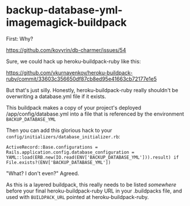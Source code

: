 # backup-database-yml-imagemagick-buildpack

First: Why?

https://github.com/kovyrin/db-charmer/issues/54

Sure, we could hack up heroku-buildpack-ruby like this:

https://github.com/vkurnavenkov/heroku-buildpack-ruby/commit/33603c356650df87cb8ed95e41663cb72177e1e5

But that's just silly. Honestly, heroku-buildpack-ruby really shouldn't be overwriting a database.yml file if it exists.

This buildpack makes a copy of your project's deployed /app/config/database.yml into a file that is referenced by the environment `BACKUP_DATABASE_YML`

Then you can add this glorious hack to your `config/initializers/database_initializer.rb`:

```
ActiveRecord::Base.configurations = Rails.application.config.database_configuration = YAML::load(ERB.new(IO.read(ENV['BACKUP_DATABASE_YML'])).result) if File.exists?(ENV['BACKUP_DATABASE_YML'])
```

"What? I don't even?" Agreed.

As this is a layered buildpack, this really needs to be listed _somewhere_ before your final heroku-buildpack-ruby URL in your .buildpacks file, and used with `BUILDPACK_URL` pointed at heroku-buildpack-ruby.
